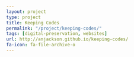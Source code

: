 ```yaml
---
layout: project
type: project
title: Keeping Codes
permalink: "/project/keeping-codes/"
tags: [digital-preservation, websites]
url: http://anjackson.github.io/keeping-codes/
fa-icon: fa-file-archive-o
---
```


